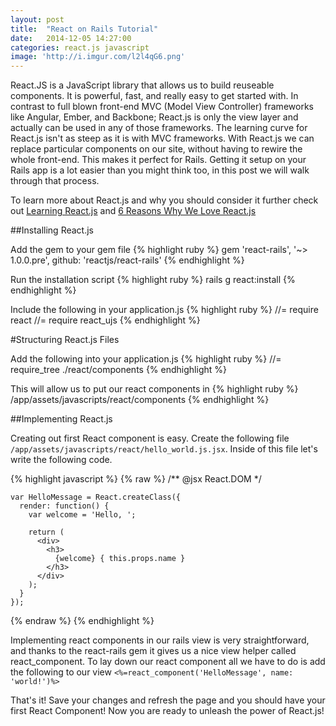 ```yaml
---
layout: post
title:  "React on Rails Tutorial"
date:   2014-12-05 14:27:00
categories: react.js javascript
image: 'http://i.imgur.com/l2l4qG6.png'
---
```


React.JS is a JavaScript library that allows us to build reuseable components.  It is powerful, fast, and really easy to get started with. In contrast to full blown front-end MVC (Model View Controller) frameworks like Angular, Ember, and Backbone; React.js is only the view layer and actually can be used in any of those frameworks.  The learning curve for React.js isn't as steep as it is with MVC frameworks. With React.js we can replace particular components on our site, without having to rewire the whole front-end.  This makes it perfect for Rails.  Getting it setup on your Rails app is a lot easier than you might think too, in this post we will walk through that process.


To learn more about React.js and why you should consider it further check out [Learning React.js](http://scotch.io/tutorials/javascript/learning-react-getting-started-and-concepts) and [6 Reasons Why We Love React.js](http://www.syncano.com/reactjs-reasons-why-part-1/)

##Installing React.js

Add the gem to your gem file
{% highlight ruby %}
gem 'react-rails', '~> 1.0.0.pre', github: 'reactjs/react-rails'
{% endhighlight %}  

Run the installation script
{% highlight ruby %}
rails g react:install
{% endhighlight %}

Include the following in your application.js
{% highlight ruby %}
//= require react
//= require react_ujs
{% endhighlight %}


#Structuring React.js Files

Add the following into your application.js
{% highlight ruby %}
//= require_tree ./react/components
{% endhighlight %}

This will allow us to put our react components in 
{% highlight ruby %}
/app/assets/javascripts/react/components
{% endhighlight %}

##Implementing React.js

Creating out first React component is easy.  Create the following file `/app/assets/javascripts/react/hello_world.js.jsx`.  Inside of this file let's write the following code.

  {% highlight javascript %}
  {% raw %}
    /** @jsx React.DOM */

    var HelloMessage = React.createClass({
      render: function() {
        var welcome = 'Hello, ';

        return (
          <div>
            <h3>
              {welcome} { this.props.name }
            </h3>
          </div>
        );
      }
    });
  {% endraw %}
  {% endhighlight %}


Implementing react components in our rails view is very straightforward, and thanks to the react-rails gem it gives us a nice view helper called react_component.  To lay down our react component all we have to do is add the following to our view `<%=react_component('HelloMessage', name: 'world!')%>`

That's it!  Save your changes and refresh the page and you should have your first React Component!  Now you are ready to unleash the power of React.js!